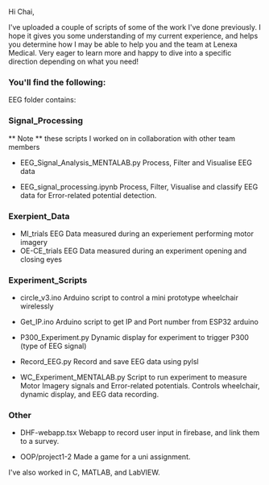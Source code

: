 Hi Chai,

I've uploaded a couple of scripts of some of the work I've done previously. I hope it gives you some understanding of my current experience, and helps you determine how I may be able to help you and the team at Lenexa Medical. 
Very eager to learn more and happy to dive into a specific direction depending on what you need!

### You'll find the following:
EEG folder contains:


### Signal_Processing
** Note ** these scripts I worked on in collaboration with other team members

- EEG_Signal_Analysis_MENTALAB.py
  Process, Filter and Visualise EEG data

- EEG_signal_processing.ipynb
  Process, Filter, Visualise and classify EEG data for Error-related potential detection.
  


### Exerpient_Data
- MI_trials
  EEG Data measured during an experiement performing motor imagery
- OE-CE_trials
  EEG Data measured during an experiment opening and closing eyes

  

### Experiment_Scripts
- circle_v3.ino
  Arduino script to control a mini prototype wheelchair wirelessly

- Get_IP.ino
  Arduino script to get IP and Port number from ESP32 arduino

- P300_Experiment.py
  Dynamic display for experiment to trigger P300 (type of EEG signal)

- Record_EEG.py
  Record and save EEG data using pylsl

- WC_Experiment_MENTALAB.py
  Script to run experiment to measure Motor Imagery signals and Error-related potentials. Controls wheelchair, dynamic display, and EEG data recording.

  
### Other

- DHF-webapp.tsx
  Webapp to record user input in firebase, and link them to a survey.

- OOP/project1-2
Made a game for a uni assignment.


I've also worked in C, MATLAB, and LabVIEW.


